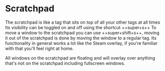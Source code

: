 # Scratchpad

The scratchpad is like a tag that sits on top of all your other tags at all times
Its visibility can be toggled on and off using the shortcut ++super+s++
To move a window to the scratchpad you can use ++super+shift+s++, moving it out
of the scratchpad is done by moving the window to a regular tag.
Its functionality in general works a lot like the Steam overlay, if you're familiar
with that you'll feel right at home.

All windows on the scratchpad are floating and will overlay over anything
that's not on the scratchpad including fullscreen windows.
